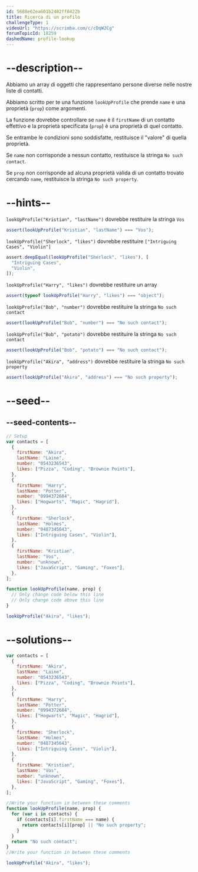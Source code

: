```yaml
---
id: 5688e62ea601b2482ff8422b
title: Ricerca di un profilo
challengeType: 1
videoUrl: "https://scrimba.com/c/cDqW2Cg"
forumTopicId: 18259
dashedName: profile-lookup
---
```


# --description--

Abbiamo un array di oggetti che rappresentano persone diverse nelle nostre liste di contatti.

Abbiamo scritto per te una funzione `lookUpProfile` che prende `name` e una proprietà (`prop`) come argomenti.

La funzione dovrebbe controllare se `name` è il `firstName` di un contatto effettivo e la proprietà specificata (`prop`) è una proprietà di quel contatto.

Se entrambe le condizioni sono soddisfatte, restituisce il "valore" di quella proprietà.

Se `name` non corrisponde a nessun contatto, restituisce la stringa `No such contact`.

Se `prop` non corrisponde ad alcuna proprietà valida di un contatto trovato cercando `name`, restituisce la stringa `No such property`.

# --hints--

`lookUpProfile("Kristian", "lastName")` dovrebbe restituire la stringa `Vos`

```js
assert(lookUpProfile("Kristian", "lastName") === "Vos");
```

`lookUpProfile("Sherlock", "likes")` dovrebbe restituire `["Intriguing Cases", "Violin"]`

```js
assert.deepEqual(lookUpProfile("Sherlock", "likes"), [
  "Intriguing Cases",
  "Violin",
]);
```

`lookUpProfile("Harry", "likes")` dovrebbe restituire un array

```js
assert(typeof lookUpProfile("Harry", "likes") === "object");
```

`lookUpProfile("Bob", "number")` dovrebbe restituire la stringa `No such contact`

```js
assert(lookUpProfile("Bob", "number") === "No such contact");
```

`lookUpProfile("Bob", "potato")` dovrebbe restituire la stringa `No such contact`

```js
assert(lookUpProfile("Bob", "potato") === "No such contact");
```

`lookUpProfile("Akira", "address")` dovrebbe restituire la stringa `No such property`

```js
assert(lookUpProfile("Akira", "address") === "No such property");
```

# --seed--

## --seed-contents--

```js
// Setup
var contacts = [
  {
    firstName: "Akira",
    lastName: "Laine",
    number: "0543236543",
    likes: ["Pizza", "Coding", "Brownie Points"],
  },
  {
    firstName: "Harry",
    lastName: "Potter",
    number: "0994372684",
    likes: ["Hogwarts", "Magic", "Hagrid"],
  },
  {
    firstName: "Sherlock",
    lastName: "Holmes",
    number: "0487345643",
    likes: ["Intriguing Cases", "Violin"],
  },
  {
    firstName: "Kristian",
    lastName: "Vos",
    number: "unknown",
    likes: ["JavaScript", "Gaming", "Foxes"],
  },
];

function lookUpProfile(name, prop) {
  // Only change code below this line
  // Only change code above this line
}

lookUpProfile("Akira", "likes");
```

# --solutions--

```js
var contacts = [
  {
    firstName: "Akira",
    lastName: "Laine",
    number: "0543236543",
    likes: ["Pizza", "Coding", "Brownie Points"],
  },
  {
    firstName: "Harry",
    lastName: "Potter",
    number: "0994372684",
    likes: ["Hogwarts", "Magic", "Hagrid"],
  },
  {
    firstName: "Sherlock",
    lastName: "Holmes",
    number: "0487345643",
    likes: ["Intriguing Cases", "Violin"],
  },
  {
    firstName: "Kristian",
    lastName: "Vos",
    number: "unknown",
    likes: ["JavaScript", "Gaming", "Foxes"],
  },
];

//Write your function in between these comments
function lookUpProfile(name, prop) {
  for (var i in contacts) {
    if (contacts[i].firstName === name) {
      return contacts[i][prop] || "No such property";
    }
  }
  return "No such contact";
}
//Write your function in between these comments

lookUpProfile("Akira", "likes");
```

